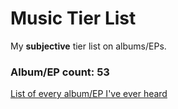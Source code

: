 # Music Tier List

My **subjective** tier list on albums/EPs.

### Album/EP count: 53

[List of every album/EP I've ever heard](https://github.com/jaywor1/music_tierlist/blob/main/tier_lists/tier_list_all.md)